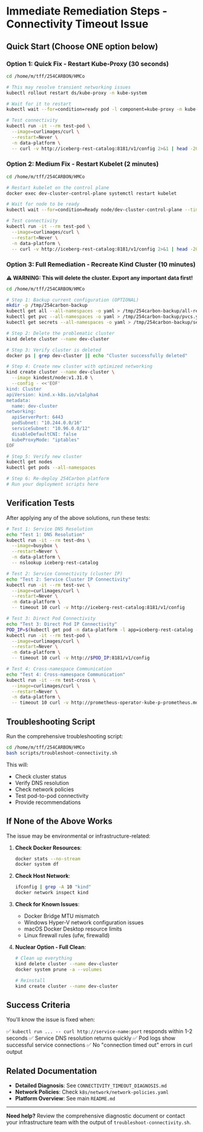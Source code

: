 # Immediate Remediation Steps - Connectivity Timeout Issue

## Quick Start (Choose ONE option below)

### Option 1: Quick Fix - Restart Kube-Proxy (30 seconds)
```bash
cd /home/m/tff/254CARBON/HMCo

# This may resolve transient networking issues
kubectl rollout restart ds/kube-proxy -n kube-system

# Wait for it to restart
kubectl wait --for=condition=ready pod -l component=kube-proxy -n kube-system --timeout=60s

# Test connectivity
kubectl run -it --rm test-pod \
  --image=curlimages/curl \
  --restart=Never \
  -n data-platform \
  -- curl -v http://iceberg-rest-catalog:8181/v1/config 2>&1 | head -20
```

### Option 2: Medium Fix - Restart Kubelet (2 minutes)
```bash
cd /home/m/tff/254CARBON/HMCo

# Restart kubelet on the control plane
docker exec dev-cluster-control-plane systemctl restart kubelet

# Wait for node to be ready
kubectl wait --for=condition=Ready node/dev-cluster-control-plane --timeout=120s

# Test connectivity
kubectl run -it --rm test-pod \
  --image=curlimages/curl \
  --restart=Never \
  -n data-platform \
  -- curl -v http://iceberg-rest-catalog:8181/v1/config 2>&1 | head -20
```

### Option 3: Full Remediation - Recreate Kind Cluster (10 minutes)
**⚠️ WARNING: This will delete the cluster. Export any important data first!**

```bash
cd /home/m/tff/254CARBON/HMCo

# Step 1: Backup current configuration (OPTIONAL)
mkdir -p /tmp/254carbon-backup
kubectl get all --all-namespaces -o yaml > /tmp/254carbon-backup/all-resources.yaml
kubectl get pvc --all-namespaces -o yaml > /tmp/254carbon-backup/pvcs.yaml
kubectl get secrets --all-namespaces -o yaml > /tmp/254carbon-backup/secrets.yaml

# Step 2: Delete the problematic cluster
kind delete cluster --name dev-cluster

# Step 3: Verify cluster is deleted
docker ps | grep dev-cluster || echo "Cluster successfully deleted"

# Step 4: Create new cluster with optimized networking
kind create cluster --name dev-cluster \
  --image kindest/node:v1.31.0 \
  --config - <<'EOF'
kind: Cluster
apiVersion: kind.x-k8s.io/v1alpha4
metadata:
  name: dev-cluster
networking:
  apiServerPort: 6443
  podSubnet: "10.244.0.0/16"
  serviceSubnet: "10.96.0.0/12"
  disableDefaultCNI: false
  kubeProxyMode: "iptables"
EOF

# Step 5: Verify new cluster
kubectl get nodes
kubectl get pods --all-namespaces

# Step 6: Re-deploy 254Carbon platform
# Run your deployment scripts here
```

## Verification Tests

After applying any of the above solutions, run these tests:

```bash
# Test 1: Service DNS Resolution
echo "Test 1: DNS Resolution"
kubectl run -it --rm test-dns \
  --image=busybox \
  --restart=Never \
  -n data-platform \
  -- nslookup iceberg-rest-catalog

# Test 2: Service Connectivity (cluster IP)
echo "Test 2: Service Cluster IP Connectivity"
kubectl run -it --rm test-svc \
  --image=curlimages/curl \
  --restart=Never \
  -n data-platform \
  -- timeout 10 curl -v http://iceberg-rest-catalog:8181/v1/config

# Test 3: Direct Pod Connectivity  
echo "Test 3: Direct Pod IP Connectivity"
POD_IP=$(kubectl get pod -n data-platform -l app=iceberg-rest-catalog -o jsonpath='{.items[0].status.podIP}')
kubectl run -it --rm test-pod \
  --image=curlimages/curl \
  --restart=Never \
  -n data-platform \
  -- timeout 10 curl -v http://$POD_IP:8181/v1/config

# Test 4: Cross-namespace Communication
echo "Test 4: Cross-namespace Communication"
kubectl run -it --rm test-cross \
  --image=curlimages/curl \
  --restart=Never \
  -n data-platform \
  -- timeout 10 curl -v http://prometheus-operator-kube-p-prometheus.monitoring:9090/api/v1/query?query=up
```

## Troubleshooting Script

Run the comprehensive troubleshooting script:

```bash
cd /home/m/tff/254CARBON/HMCo
bash scripts/troubleshoot-connectivity.sh
```

This will:
- Check cluster status
- Verify DNS resolution
- Check network policies
- Test pod-to-pod connectivity
- Provide recommendations

## If None of the Above Works

The issue may be environmental or infrastructure-related:

1. **Check Docker Resources**:
   ```bash
   docker stats --no-stream
   docker system df
   ```

2. **Check Host Network**:
   ```bash
   ifconfig | grep -A 10 "kind"
   docker network inspect kind
   ```

3. **Check for Known Issues**:
   - Docker Bridge MTU mismatch
   - Windows Hyper-V network configuration issues
   - macOS Docker Desktop resource limits
   - Linux firewall rules (ufw, firewalld)

4. **Nuclear Option - Full Clean**:
   ```bash
   # Clean up everything
   kind delete cluster --name dev-cluster
   docker system prune -a --volumes
   
   # Reinstall
   kind create cluster --name dev-cluster
   ```

## Success Criteria

You'll know the issue is fixed when:

✅ `kubectl run ... -- curl http://service-name:port` responds within 1-2 seconds
✅ Service DNS resolution returns quickly
✅ Pod logs show successful service connections
✅ No "connection timed out" errors in curl output

## Related Documentation

- **Detailed Diagnosis**: See `CONNECTIVITY_TIMEOUT_DIAGNOSIS.md`
- **Network Policies**: Check `k8s/network/network-policies.yaml`
- **Platform Overview**: See main `README.md`

---

**Need help?** Review the comprehensive diagnostic document or contact your infrastructure team with the output of `troubleshoot-connectivity.sh`.
